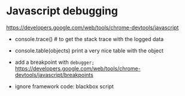 # Javascript debugging

https://developers.google.com/web/tools/chrome-devtools/javascript

* console.trace() # to get the stack trace with the logged data
* console.table(objects) print a very nice table with the object

* add a breakpoint with ```debugger;``` https://developers.google.com/web/tools/chrome-devtools/javascript/breakpoints

* ignore framework code: blackbox script